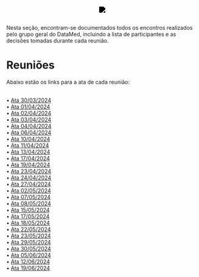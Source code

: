 <br/>

<div style="display: flex; flex-direction: column; justify-content: center; align-items:center;">
    <img src="https://dansousamelo.github.io/RQ_ISP/assets/backlog/BACKLOG-ICON.png" style="filter: brightness(0%);" />
</div>


<br/>
<p align="flex-direction: column; justify">
Nesta seção, encontram-se documentados todos os encontros realizados pelo grupo geral do DataMed, incluindo a lista de participantes e as decisões tomadas durante cada reunião.</p>

# Reuniões
Abaixo estão os links para a ata de cada reunião:

<br/>
• <a href="#/reunioes/ata_30_03_2024">Ata 30/03/2024</a>
<br/>
• <a href="#/reunioes/ata_01_04_2024">Ata 01/04/2024</a>
<br/>
• <a href="#/reunioes/ata_02_04_2024">Ata 02/04/2024</a>
<br/>
• <a href="#/reunioes/ata_03_04_2024">Ata 03/04/2024</a>
<br/>
• <a href="#/reunioes/ata_04_04_2024">Ata 04/04/2024</a>
<br/>
• <a href="#/reunioes/ata_06_04_2024">Ata 06/04/2024</a>
<br/>
• <a href="#/reunioes/ata_10_04_2024">Ata 10/04/2024</a>
<br/>
• <a href="#/reunioes/ata_11_04_2024">Ata 11/04/2024</a>
<br/>
• <a href="#/reunioes/ata_13_04_2024">Ata 13/04/2024</a>
<br/>
• <a href="#/reunioes/ata_17_04_2024">Ata 17/04/2024</a>
<br/>
• <a href="#/reunioes/ata_19_04_2024">Ata 19/04/2024</a>
<br/>
• <a href="#/reunioes/ata_23_04_2024">Ata 23/04/2024</a>
<br/>
• <a href="#/reunioes/ata_24_04_2024">Ata 24/04/2024</a>
<br/>
• <a href="#/reunioes/ata_27_04_2024">Ata 27/04/2024</a>
<br/>
• <a href="#/reunioes/ata_02_05_2024">Ata 02/05/2024</a>
<br/>
• <a href="#/reunioes/ata_07_05_2024">Ata 07/05/2024</a>
<br/>
• <a href="#/reunioes/ata_08_05_2024">Ata 08/05/2024</a>
<br/>
• <a href="#/reunioes/ata_15_05_2024">Ata 15/05/2024</a>
<br/>
• <a href="#/reunioes/ata_17_05_2024">Ata 17/05/2024</a>
<br/>
• <a href="#/reunioes/ata_18_05_2024">Ata 18/05/2024</a>
<br/>
• <a href="#/reunioes/ata_22_05_2024">Ata 22/05/2024</a>
<br/>
• <a href="#/reunioes/ata_23_05_2024">Ata 23/05/2024</a>
<br/>
• <a href="#/reunioes/ata_29_05_2024">Ata 29/05/2024</a>
<br/>
• <a href="#/reunioes/ata_30_05_2024">Ata 30/05/2024</a>
<br/>
• <a href="#/reunioes/ata_05_06_2024">Ata 05/06/2024</a>
<br/>
• <a href="#/reunioes/ata_12_06_2024">Ata 12/06/2024</a>
<br/>
• <a href="#/reunioes/ata_19_06_2024">Ata 19/06/2024</a>

